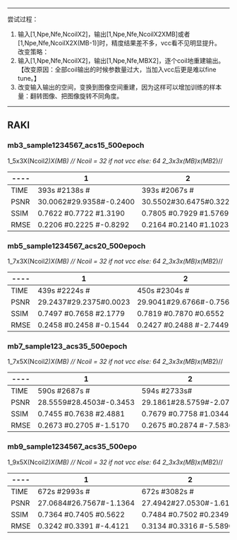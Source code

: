 ----
尝试过程：  
1. 输入[1,Npe,Nfe,NcoilX2]，输出[1,Npe,Nfe,NcoilX2XMB]或者[1,Npe,Nfe,NcoilX2X(MB-1)]时，精度结果差不多，vcc看不见明显提升。  
改变策略：  
1. 输入[1,Npe,Nfe,NcoilX2]，输出[1,Npe,Nfe,MBX2]，逐个coil地重建输出。【改变原因：全部coil输出的时候参数量过大，当加入vcc后更是难以fine tune。】
2. 改变输入输出的空间，变换到图像空间重建，因为这样可以增加训练的样本量：翻转图像、把图像旋转不同角度。
--------------------------------------------------------------------------------------------------------------------------------------------------------------

## RAKI   

### mb3_sample1234567_acs15_500epoch
1_5x3X(Ncoil*2)X(MB) // Ncoil = 32 if not vcc else: 64
2_3x3x(MB)x(MB*2)// 

----|1						| 2						| 3					 	| 4						| 5						| 6				
----|----------				|----------				|--------				|-------				|---------				|---------
TIME|393s	#2138s	#		|393s	#2067s	#		|403s	#1994s	#		|380s	#1964s	#		|382s	#1958s	#		|386s	#1954s	#
PSNR|30.0062#29.9358#-0.2400|30.5502#30.6475#0.3227	|30.8818#30.8678#-0.0396|31.0410#31.0791#0.1259	|30.9431#31.1002#0.5098	|31.9332#31.7133#-0.6284
SSIM|0.7622	#0.7722	#1.3190	|0.7805	#0.7929	#1.5769	|0.8010	#0.8104	#1.1794	|0.7870	#0.8045	#2.2449	|0.7929	#0.8082	#1.9341	|0.8064	#0.8270	#2.5785
RMSE|0.2206	#0.2225	#-0.8292|0.2164	#0.2140	#1.1023	|0.2216	#0.2218	#-0.1901|0.2085	#0.2075	#0.4235	|0.2044	#0.2007	#1.7914	|0.2040	#0.2076	#-2.6709


### mb5_sample1234567_acs20_500epoch
1_7x3X(Ncoil*2)X(MB) // Ncoil = 32 if not vcc else: 64
2_3x3x(MB)x(MB*2)// 

----|1						| 2						| 3						| 4						| 5						| 6						| 7
----|---------				|----------				|--------				|-------				|---------				|---------				|-----------
TIME|439s	#2224s	#		|450s	#2304s	#		|458s	#2282s	#		|441s	#2313s	#		|470s	#2250s	#		|459s	#2254	#		|472s	#2257s	#	
PSNR|29.2437#29.2375#0.0023	|29.9041#29.6766#-0.7565|29.9824#29.9551#-0.0846|30.3769#30.0930#-0.9394|30.3559#30.1609#-0.6225|30.8928#30.6123#-0.8736|30.8133#30.5213#-0.9290
SSIM|0.7497	#0.7658	#2.1779	|0.7819	#0.7870	#0.6552	|0.7747	#0.7846	#1.3183	|0.7936	#0.8047	#1.4235	|0.7815	#0.7966	#1.9706	|0.7929	#0.8054	#1.5968	|0.7849	#0.8005	#2.0362
RMSE|0.2458	#0.2458	#-0.1544|0.2427	#0.2488	#-2.7449|0.2301	#0.2307	#-0.3548|0.2341	#0.2422	#-3.4267|0.2200	#0.2244	#-2.3015|0.2218	#0.2282	#-3.4192|0.2117	#0.2183	#-3.5492



### mb7_sample123_acs35_500epoch
1_7x5X(Ncoil*2)X(MB) // Ncoil = 32 if not vcc else: 64
2_3x3x(MB)x(MB*2)// 

----|1						| 2						| 3	
----|----------				|----------				|--------	
TIME|590s	#2687s	#		|594s	#2733s#			|581s	#2731s	#
PSNR|28.5559#28.4503#-0.3453|29.1861#28.5759#-2.0738|29.0383#28.8289#-0.6799
SSIM|0.7455 #0.7638	#2.4881	|0.7679	#0.7758	#1.0344	|0.7587	#0.7714	#1.7069
RMSE|0.2673 #0.2705	#-1.5170|0.2675	#0.2874	#-7.5836|0.2587	#0.2643	#-2.7676



### mb9_sample1234567_acs35_500epo
1_9x5X(Ncoil*2)X(MB) // Ncoil = 32 if not vcc else: 64
2_3x3x(MB)x(MB*2)// 

----|1						| 2						| 3						| 4						| 5						| 6						| 7
----|----------				|--------				|--------				| --------				| --------				| --------				| -----------------
TIME|672s	#2993s	#		|672s	#3082s	#		|686s	#3062s	#		|687s	#3040s			|683s	#3056s	#		|664s	#3006s	#		|701s	#3102s	#
PSNR|27.0684#26.7567#-1.1364|27.4942#27.0530#-1.6162|27.6035#26.8577#-2.7073|28.0009#27.3422#-2.3488|28.3869#29.8307#-1.9544|28.3624#27.8431#-1.7994|28.4337#27.7788#-2.2810
SSIM|0.7364	#0.7405 #0.5622	|0.7484	#0.7502	#0.2349	|0.7529	#0.7546	#0.2428	|0.7575	#0.7599	#0.3348	|0.7631	#0.7630	#0.0141	|0.7649	#0.7668	#0.2600	|0.7669	#0.7680	#0.1578
RMSE|0.3242	#0.3391 #-4.4121|0.3134	#0.3316	#-5.5890|0.3071	#0.3364	#-9.4090|0.2970	#0.3224	#-8,8129|0.2824	#0.3020	#-6.9584|0.2867	#0.3042	#-6.5136|0.2842	#0.3067	#-8.5867


